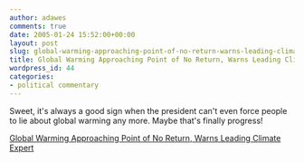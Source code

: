```yaml
---
author: adawes
comments: true
date: 2005-01-24 15:52:00+00:00
layout: post
slug: global-warming-approaching-point-of-no-return-warns-leading-climate-expert
title: Global Warming Approaching Point of No Return, Warns Leading Climate Expert
wordpress_id: 44
categories:
- political commentary
---
```


Sweet, it's always a good sign when the president can't even force people to lie about global warming any more. Maybe that's finally progress!

[Global Warming Approaching Point of No Return, Warns Leading Climate Expert](http://www.commondreams.org/headlines05/0123-01.htm)
